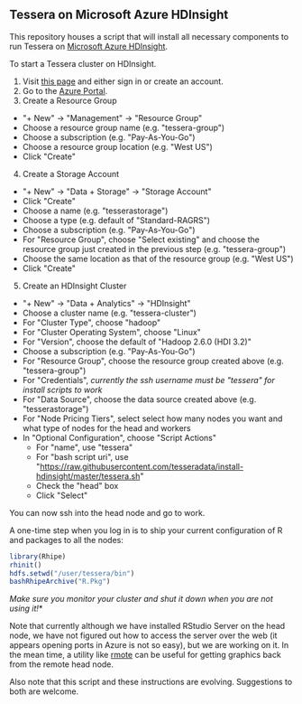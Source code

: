 ## Tessera on Microsoft Azure HDInsight

This repository houses a script that will install all necessary components to run Tessera on [Microsoft Azure HDInsight](https://azure.microsoft.com/en-us/services/hdinsight/).

To start a Tessera cluster on HDInsight.

1. Visit [this page](https://azure.microsoft.com/en-us/services/hdinsight/) and either sign in or create an account.
2. Go to the [Azure Portal](https://portal.azure.com/).
3. Create a Resource Group
  - "+ New" -> "Management" -> "Resource Group"
  - Choose a resource group name (e.g. "tessera-group")
  - Choose a subscription (e.g. "Pay-As-You-Go")
  - Choose a resource group location (e.g. "West US")
  - Click "Create"
4. Create a Storage Account
  - "+ New" -> "Data + Storage" -> "Storage Account"
  - Click "Create"
  - Choose a name (e.g. "tesserastorage")
  - Choose a type (e.g. default of "Standard-RAGRS")
  - Choose a subscription (e.g. "Pay-As-You-Go")
  - For "Resource Group", choose "Select existing" and choose the resource group just created in the previous step (e.g. "tessera-group")
  - Choose the same location as that of the resource group (e.g. "West US")
  - Click "Create"
5. Create an HDInsight Cluster
  - "+ New" -> "Data + Analytics" -> "HDInsight"
  - Choose a cluster name (e.g. "tessera-cluster")
  - For "Cluster Type", choose "hadoop"
  - For "Cluster Operating System", choose "Linux"
  - For "Version", choose the default of "Hadoop 2.6.0 (HDI 3.2)"
  - Choose a subscription (e.g. "Pay-As-You-Go")
  - For "Resource Group", choose the resource group created above (e.g. "tessera-group")
  - For "Credentials", *currently the ssh username must be "tessera" for install scripts to work*
  - For "Data Source", choose the data source created above (e.g. "tesserastorage")
  - For "Node Pricing Tiers", select select how many nodes you want and what type of nodes for the head and workers
  - In "Optional Configuration", choose "Script Actions"
    - For "name", use "tessera"
    - For "bash script uri", use "https://raw.githubusercontent.com/tesseradata/install-hdinsight/master/tessera.sh"
    - Check the "head" box
    - Click "Select"

You can now ssh into the head node and go to work.

A one-time step when you log in is to ship your current configuration of R and packages to all the nodes:

```r
library(Rhipe)
rhinit()
hdfs.setwd("/user/tessera/bin")
bashRhipeArchive("R.Pkg")
```

*Make sure you monitor your cluster and shut it down when you are not using it!**

Note that currently although we have installed RStudio Server on the head node, we have not figured out how to access the server over the web (it appears opening ports in Azure is not so easy), but we are working on it.  In the mean time, a utility like [rmote](https://github.com/hafen/rmote) can be useful for getting graphics back from the remote head node.

Also note that this script and these instructions are evolving.  Suggestions to both are welcome.
